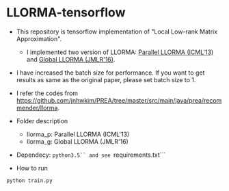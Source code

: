 # LLORMA-tensorflow

* This repository is tensorflow implementation of "Local Low-rank Matrix Approximation".
  * I implemented two version of LLORMA: [Parallel LLORMA (ICML'13)](https://static.googleusercontent.com/media/research.google.com/ko//pubs/archive/45235.pdf) and [Global LLORMA (JMLR'16)](http://jmlr.org/papers/volume17/14-301/14-301.pdf).
* I have increased the batch size for performance. If you want to get results as same as the original paper, please set batch size to 1.
* I refer the codes from https://github.com/jnhwkim/PREA/tree/master/src/main/java/prea/recommender/llorma.

* Folder description
  * llorma_p: Parallel LLORMA (ICML'13)
  * llorma_g: Global LLORMA (JMLR'16)

* Dependecy: ```python3.5`` and see ```requirements.txt```

* How to run
```
python train.py
```

